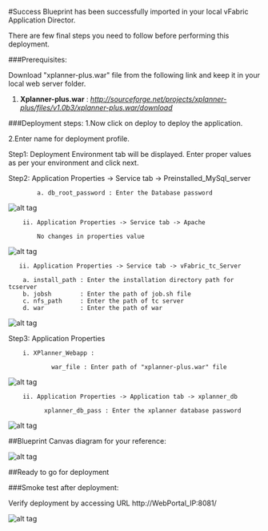 #Success
Blueprint has been successfully imported in your local vFabric Application Director. 

There are  few final steps you need to follow before performing this deployment.

###Prerequisites:

Download "xplanner-plus.war" file from the following link and keep it in your local web server folder.


1. **Xplanner-plus.war** : 
    *http://sourceforge.net/projects/xplanner-plus/files/v1.0b3/xplanner-plus.war/download*


###Deployment steps:
1.Now click on deploy to deploy the application.

2.Enter name for deployment profile.

Step1: Deployment Environment tab will be displayed. Enter proper values as per your environment and click next.

Step2: Application Properties -> Service tab -> Preinstalled_MySql_server

			a. db_root_password : Enter the Database password 

![alt tag](https://raw.github.com/vmware-applicationdirector/solutions-import-beta/XPlanner-Project-Mgmt-Appl-1_0-b3-Blueprint-50/Service-Property-Mysql.png)

		ii. Application Properties -> Service tab -> Apache

			No changes in properties value

![alt tag](https://raw.github.com/vmware-applicationdirector/solutions-import-beta/XPlanner-Project-Mgmt-Appl-1_0-b3-Blueprint-50/Service-Property-Apache.png)
    	
       ii. Application Properties -> Service tab -> vFabric_tc_Server

	    a. install_path : Enter the installation directory path for tcserver 
	    b. jobsh        : Enter the path of job.sh file 
	    c. nfs_path		: Enter the path of tc server
	    d. war          : Enter the path of war 

![alt tag](https://raw.github.com/vmware-applicationdirector/solutions-import-beta/XPlanner-Project-Mgmt-Appl-1_0-b3-Blueprint-50/Service-Property-Vfabric-tc-Server.png)
    
Step3: Application Properties
		
		i. XPlanner_Webapp :	 
	
    	        war_file : Enter path of "xplanner-plus.war" file 
    	        
![alt tag](https://raw.github.com/vmware-applicationdirector/solutions-import-beta/XPlanner-Project-Mgmt-Appl-1_0-b3-Blueprint-50/Application-Component-Property-Xplanner-Webapp.png)    	        

   	    ii. Application Properties -> Application tab -> xplanner_db 

              xplanner_db_pass : Enter the xplanner database password  

	
![alt tag](https://raw.github.com/vmware-applicationdirector/solutions-import-beta/XPlanner-Project-Mgmt-Appl-1_0-b3-Blueprint-50/Application-Component-Property-xplanner-db.png)
	
##Blueprint Canvas diagram for your reference: 

![alt tag](https://raw.github.com/vmware-applicationdirector/solutions-import-beta/XPlanner-Project-Mgmt-Appl-1_0-b3-Blueprint-50/Blueprint-Canvas.png)

##Ready to go for deployment

###Smoke test after deployment:

Verify deployment by accessing URL http://WebPortal_IP:8081/


![alt tag](https://raw.github.com/vmware-applicationdirector/solutions-import-beta/XPlanner-Project-Mgmt-Appl-1_0-b3-Blueprint-50/Smoke-Test.png)




 








